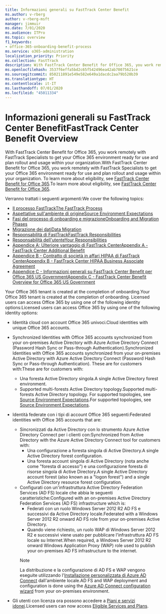 ```yaml
---
title: Informazioni generali su FastTrack Center Benefit
ms.author: v-rberg
author: v-rberg-msft
manager: jimmuir
ms.date: 7/01/2020
ms.audience: ITPro
ms.topic: overview
f1_keywords:
- office-365-onboarding-benefit-process
ms.service: o365-administration
localization_priority: Priority
ms.collection: FastTrack
description: With FastTrack Center Benefit for Office 365, you work remotely with FastTrack Specialists to get your Office 365 environment ready for use and plan rollout and usage within your organization. To learn more about eligibility, see FastTrack Center Benefit for Office 365.
ms.openlocfilehash: 3537f6effa5bd2c65f542496ea42ab70075621ce
ms.sourcegitcommit: 850211891e549e582e649a1dacdc2aa79b520b39
ms.translationtype: HT
ms.contentlocale: it-IT
ms.lasthandoff: 07/01/2020
ms.locfileid: "45011334"
---
```

# <a name="fasttrack-center-benefit-overview"></a><span data-ttu-id="c8b42-104">Informazioni generali su FastTrack Center Benefit</span><span class="sxs-lookup"><span data-stu-id="c8b42-104">FastTrack Center Benefit Overview</span></span>

<span data-ttu-id="c8b42-105">With FastTrack Center Benefit for Office 365, you work remotely with FastTrack Specialists to get your Office 365 environment ready for use and plan rollout and usage within your organization.</span><span class="sxs-lookup"><span data-stu-id="c8b42-105">With FastTrack Center Benefit for Office 365, you work remotely with FastTrack Specialists to get your Office 365 environment ready for use and plan rollout and usage within your organization.</span></span> <span data-ttu-id="c8b42-106">To learn more about eligibility, see [FastTrack Center Benefit for Office 365](O365-fasttrack-benefit-for-office-365.md).</span><span class="sxs-lookup"><span data-stu-id="c8b42-106">To learn more about eligibility, see [FastTrack Center Benefit for Office 365](O365-fasttrack-benefit-for-office-365.md).</span></span>
  
<span data-ttu-id="c8b42-107">Verranno trattati i seguenti argomenti:</span><span class="sxs-lookup"><span data-stu-id="c8b42-107">We cover the following topics:</span></span>
- [<span data-ttu-id="c8b42-108">Il processo FastTrack</span><span class="sxs-lookup"><span data-stu-id="c8b42-108">The FastTrack Process</span></span>](O365-fasttrack-process.md) 
- [<span data-ttu-id="c8b42-109">Aspettative sull'ambiente di origine</span><span class="sxs-lookup"><span data-stu-id="c8b42-109">Source Environment Expectations</span></span>](O365-source-environment-expectations.md)
- [<span data-ttu-id="c8b42-110">Fasi del processo di onboarding e migrazione</span><span class="sxs-lookup"><span data-stu-id="c8b42-110">Onboarding and Migration Phases</span></span>](O365-onboarding-and-migration.md)
- [<span data-ttu-id="c8b42-111">Migrazione dei dati</span><span class="sxs-lookup"><span data-stu-id="c8b42-111">Data Migration</span></span>](O365-data-migration.md)
- [<span data-ttu-id="c8b42-112">Responsabilità di FastTrack</span><span class="sxs-lookup"><span data-stu-id="c8b42-112">FastTrack Responsibilities</span></span>](O365-fasttrack-responsibilities.md)
- [<span data-ttu-id="c8b42-113">Responsabilità dell'utente</span><span class="sxs-lookup"><span data-stu-id="c8b42-113">Your Responsibilities</span></span>](O365-your-responsibilities.md) 
- [<span data-ttu-id="c8b42-114">Appendice A: Ulteriore vantaggio di FastTrack Center</span><span class="sxs-lookup"><span data-stu-id="c8b42-114">Appendix A - FastTrack Center Additional Benefit</span></span>](O365-fasttrack-additional-benefits.md)
- [<span data-ttu-id="c8b42-115">Appendice B - Contratto di società in affari HIPAA di FastTrack Center</span><span class="sxs-lookup"><span data-stu-id="c8b42-115">Appendix B - FastTrack Center HIPAA Business Associate Agreement</span></span>](O365-hipaa-business-associate-agreement.md)
- [<span data-ttu-id="c8b42-116">Appendice C - Informazioni generali su FastTrack Center Benefit per Office 365 US Government</span><span class="sxs-lookup"><span data-stu-id="c8b42-116">Appendix C - FastTrack Center Benefit Overview for Office 365 US Government</span></span>](US-Gov-appendix-overview.md)
    
<span data-ttu-id="c8b42-117">Your Office 365 tenant is created at the completion of onboarding.</span><span class="sxs-lookup"><span data-stu-id="c8b42-117">Your Office 365 tenant is created at the completion of onboarding.</span></span> <span data-ttu-id="c8b42-118">Licensed users can access Office 365 by using one of the following identity options:</span><span class="sxs-lookup"><span data-stu-id="c8b42-118">Licensed users can access Office 365 by using one of the following identity options:</span></span>
- <span data-ttu-id="c8b42-119">Identità cloud con account Office 365 univoci.</span><span class="sxs-lookup"><span data-stu-id="c8b42-119">Cloud identities with unique Office 365 accounts.</span></span>
- <span data-ttu-id="c8b42-120">Synchronized Identities with Office 365 accounts synchronized from your on-premises Active Directory with Azure Active Directory Connect (Password Hash Sync or Pass-through Authentication).</span><span class="sxs-lookup"><span data-stu-id="c8b42-120">Synchronized Identities with Office 365 accounts synchronized from your on-premises Active Directory with Azure Active Directory Connect (Password Hash Sync or Pass-through Authentication).</span></span> <span data-ttu-id="c8b42-121">These are for customers with:</span><span class="sxs-lookup"><span data-stu-id="c8b42-121">These are for customers with:</span></span>
  - <span data-ttu-id="c8b42-122">Una foresta Active Directory singola.</span><span class="sxs-lookup"><span data-stu-id="c8b42-122">A single Active Directory forest environment.</span></span>
  - <span data-ttu-id="c8b42-123">Supported multi-forests Active Directory topology.</span><span class="sxs-lookup"><span data-stu-id="c8b42-123">Supported multi-forests Active Directory topology.</span></span> <span data-ttu-id="c8b42-124">For supported topologies, see [Source Environment Expectations](O365-source-environment-expectations.md).</span><span class="sxs-lookup"><span data-stu-id="c8b42-124">For supported topologies, see [Source Environment Expectations](O365-source-environment-expectations.md).</span></span>
- <span data-ttu-id="c8b42-125">Identità federate con i tipi di account Office 365 seguenti:</span><span class="sxs-lookup"><span data-stu-id="c8b42-125">Federated identities with Office 365 accounts that are:</span></span>
  - <span data-ttu-id="c8b42-126">Sincronizzati da Active Directory con lo strumento Azure Active Directory Connect per i clienti con:</span><span class="sxs-lookup"><span data-stu-id="c8b42-126">Synchronized from Active Directory with the Azure Active Directory Connect tool for customers with:</span></span>
      - <span data-ttu-id="c8b42-127">Una configurazione a foresta singola di Active Directory.</span><span class="sxs-lookup"><span data-stu-id="c8b42-127">A single Active Directory forest configuration.</span></span>
      - <span data-ttu-id="c8b42-128">Una foresta account singola di Active Directory (nota anche come "foresta di accesso") e una configurazione foresta di risorse singola di Active Directory.</span><span class="sxs-lookup"><span data-stu-id="c8b42-128">A single Active Directory account forest (also known as a "logon forest") and a single Active Directory resource forest configuration.</span></span>
  - <span data-ttu-id="c8b42-129">Configurati con un'infrastruttura Active Directory Federation Services (AD FS) locale che abbia le seguenti caratteristiche:</span><span class="sxs-lookup"><span data-stu-id="c8b42-129">Configured with an on-premises Active Directory Federation Services (AD FS) infrastructure which is:</span></span>
      - <span data-ttu-id="c8b42-130">Federati con un ruolo Windows Server 2012 R2 AD FS e successivi da Active Directory locale.</span><span class="sxs-lookup"><span data-stu-id="c8b42-130">Federated with a Windows Server 2012 R2 onward AD FS role from your on-premises Active Directory.</span></span>
      - <span data-ttu-id="c8b42-131">Quando viene richiesto, un ruolo WAP di Windows Server 2012 R2 e successivi viene usato per pubblicare l'infrastruttura AD FS locale su Internet.</span><span class="sxs-lookup"><span data-stu-id="c8b42-131">When required, a Windows Server 2012 R2 onward Windows Application Proxy (WAP) role used to publish your on-premises AD FS infrastructure to the internet.</span></span>
    > [!NOTE]
    > <span data-ttu-id="c8b42-132">La distribuzione e la configurazione di AD FS e WAP vengono eseguite utilizzando l'[Installazione personalizzata di Azure AD Connect](https://go.microsoft.com/fwlink/?linkid=844794) dall'ambiente locale.</span><span class="sxs-lookup"><span data-stu-id="c8b42-132">AD FS and WAP deployment and configuration is done using the [Azure AD Connect configuration wizard](https://go.microsoft.com/fwlink/?linkid=844794) from your on-premises environment.</span></span> 
  
- <span data-ttu-id="c8b42-133">Gli utenti con licenza ora possono accedere a [Piani e servizi idonei](M365-eligible-services-and-plans.md).</span><span class="sxs-lookup"><span data-stu-id="c8b42-133">Licensed users can now access [Eligible Services and Plans](M365-eligible-services-and-plans.md).</span></span>

